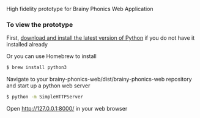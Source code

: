 High fidelity prototype for Brainy Phonics Web Application

### To view the prototype

First, [download and install the latest version of Python](https://www.python.org/downloads/) if you do not have it installed already

Or you can use Homebrew to install
```sh
$ brew install python3
```
Navigate to your brainy-phonics-web/dist/brainy-phonics-web repository and start up a python web server
```sh
$ python -m SimpleHTTPServer
```
Open http://127.0.0.1:8000/ in your web browser